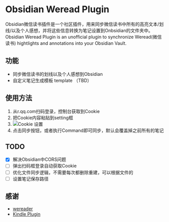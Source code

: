 
# Obsidian Weread Plugin

Obsidian微信读书插件是一个社区插件，用来同步微信读书中所有的高亮文本/划线/以及个人感想，并将这些信息转换为笔记设置到Onbsidian的文件夹中。
Obsidian Weread Plugin is an unofficial plugin to synchronize Weread(微信读书) hightlights and annotations into your Obsidian Vault.

## 功能
- 同步微信读书的划线以及个人感想到Obsidian
- 自定义笔记生成模板 template （TBD）
## 使用方法

1. 从r.qq.com扫码登录，控制台获取到Cookie
2. 把Cookie内容粘贴到setting框
3. ![Cookie 设置](https://cdn.jsdelivr.net/gh/zhaohongxuan/picgo@master/20220510095654.png)
4. 点击同步按钮，或者执行Command即可同步，默认会覆盖掉之前所有的笔记
## TODO
- [x] 解决Obsidian中CORS问题
- [ ] 弹出扫码框登录自动获取Cookie
- [ ] 优化文件同步逻辑，不需要每次都删除重建，可以根据文件的
- [ ] 设置笔记保存路径

## 感谢
- [wereader](https://github.com/arry-lee/wereader)
- [Kindle Plugin](https://github.com/hadynz/obsidian-kindle-plugin)